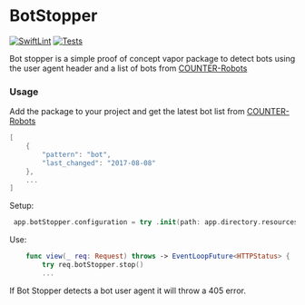 # BotStopper
[![SwiftLint](https://github.com/handya/BotStopper/actions/workflows/swiftlint.yml/badge.svg)](https://github.com/handya/BotStopper/actions/workflows/swiftlint.yml) [![Tests](https://github.com/handya/BotStopper/actions/workflows/tests.yml/badge.svg)](https://github.com/handya/BotStopper/actions/workflows/tests.yml)

Bot stopper is a simple proof of concept vapor package to detect bots using the user agent header and a list of bots from [COUNTER-Robots](https://github.com/atmire/COUNTER-Robots)


### Usage 
Add the package to your project and get the latest bot list from [COUNTER-Robots](https://github.com/atmire/COUNTER-Robots)
```swift
[
    {
        "pattern": "bot",
        "last_changed": "2017-08-08"
    },
    ...
]
```

Setup: 
```swift
 app.botStopper.configuration = try .init(path: app.directory.resourcesDirectory)
 ```

Use: 
```swift
    func view(_ req: Request) throws -> EventLoopFuture<HTTPStatus> {
        try req.botStopper.stop()
     	...
```

If Bot Stopper detects a bot user agent it will throw a 405 error.
